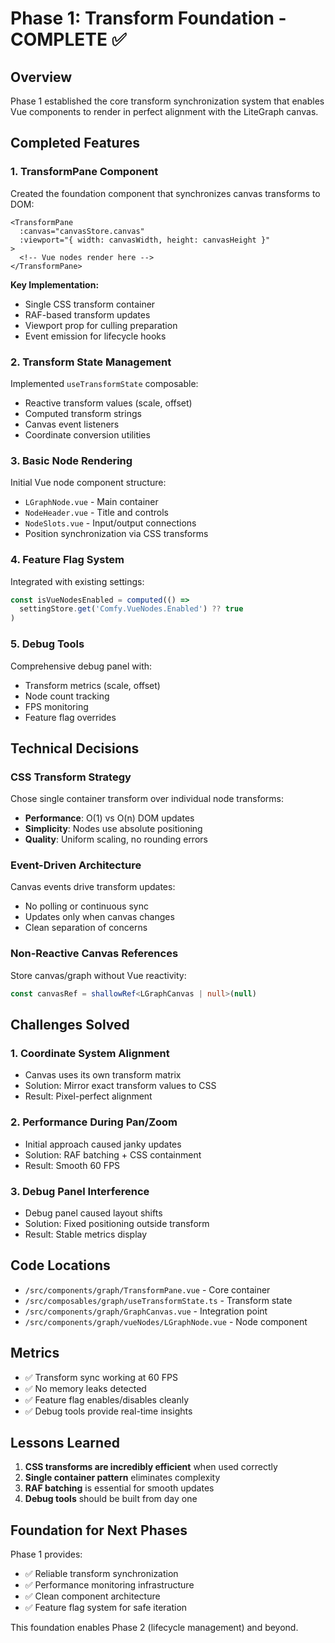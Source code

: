 # Phase 1: Transform Foundation - COMPLETE ✅

## Overview

Phase 1 established the core transform synchronization system that enables Vue components to render in perfect alignment with the LiteGraph canvas.

## Completed Features

### 1. TransformPane Component
Created the foundation component that synchronizes canvas transforms to DOM:

```vue
<TransformPane
  :canvas="canvasStore.canvas"
  :viewport="{ width: canvasWidth, height: canvasHeight }"
>
  <!-- Vue nodes render here -->
</TransformPane>
```

**Key Implementation:**
- Single CSS transform container
- RAF-based transform updates
- Viewport prop for culling preparation
- Event emission for lifecycle hooks

### 2. Transform State Management
Implemented `useTransformState` composable:
- Reactive transform values (scale, offset)
- Computed transform strings
- Canvas event listeners
- Coordinate conversion utilities

### 3. Basic Node Rendering
Initial Vue node component structure:
- `LGraphNode.vue` - Main container
- `NodeHeader.vue` - Title and controls
- `NodeSlots.vue` - Input/output connections
- Position synchronization via CSS transforms

### 4. Feature Flag System
Integrated with existing settings:
```typescript
const isVueNodesEnabled = computed(() => 
  settingStore.get('Comfy.VueNodes.Enabled') ?? true
)
```

### 5. Debug Tools
Comprehensive debug panel with:
- Transform metrics (scale, offset)
- Node count tracking
- FPS monitoring
- Feature flag overrides

## Technical Decisions

### CSS Transform Strategy
Chose single container transform over individual node transforms:
- **Performance**: O(1) vs O(n) DOM updates
- **Simplicity**: Nodes use absolute positioning
- **Quality**: Uniform scaling, no rounding errors

### Event-Driven Architecture
Canvas events drive transform updates:
- No polling or continuous sync
- Updates only when canvas changes
- Clean separation of concerns

### Non-Reactive Canvas References
Store canvas/graph without Vue reactivity:
```typescript
const canvasRef = shallowRef<LGraphCanvas | null>(null)
```

## Challenges Solved

### 1. Coordinate System Alignment
- Canvas uses its own transform matrix
- Solution: Mirror exact transform values to CSS
- Result: Pixel-perfect alignment

### 2. Performance During Pan/Zoom
- Initial approach caused janky updates
- Solution: RAF batching + CSS containment
- Result: Smooth 60 FPS

### 3. Debug Panel Interference
- Debug panel caused layout shifts
- Solution: Fixed positioning outside transform
- Result: Stable metrics display

## Code Locations

- `/src/components/graph/TransformPane.vue` - Core container
- `/src/composables/graph/useTransformState.ts` - Transform state
- `/src/components/graph/GraphCanvas.vue` - Integration point
- `/src/components/graph/vueNodes/LGraphNode.vue` - Node component

## Metrics

- ✅ Transform sync working at 60 FPS
- ✅ No memory leaks detected
- ✅ Feature flag enables/disables cleanly
- ✅ Debug tools provide real-time insights

## Lessons Learned

1. **CSS transforms are incredibly efficient** when used correctly
2. **Single container pattern** eliminates complexity
3. **RAF batching** is essential for smooth updates
4. **Debug tools** should be built from day one

## Foundation for Next Phases

Phase 1 provides:
- ✅ Reliable transform synchronization
- ✅ Performance monitoring infrastructure  
- ✅ Clean component architecture
- ✅ Feature flag system for safe iteration

This foundation enables Phase 2 (lifecycle management) and beyond.